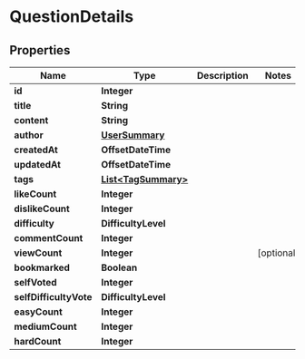 

# QuestionDetails


## Properties

| Name | Type | Description | Notes |
|------------ | ------------- | ------------- | -------------|
|**id** | **Integer** |  |  |
|**title** | **String** |  |  |
|**content** | **String** |  |  |
|**author** | [**UserSummary**](UserSummary.md) |  |  |
|**createdAt** | **OffsetDateTime** |  |  |
|**updatedAt** | **OffsetDateTime** |  |  |
|**tags** | [**List&lt;TagSummary&gt;**](TagSummary.md) |  |  |
|**likeCount** | **Integer** |  |  |
|**dislikeCount** | **Integer** |  |  |
|**difficulty** | **DifficultyLevel** |  |  |
|**commentCount** | **Integer** |  |  |
|**viewCount** | **Integer** |  |  [optional] |
|**bookmarked** | **Boolean** |  |  |
|**selfVoted** | **Integer** |  |  |
|**selfDifficultyVote** | **DifficultyLevel** |  |  |
|**easyCount** | **Integer** |  |  |
|**mediumCount** | **Integer** |  |  |
|**hardCount** | **Integer** |  |  |



